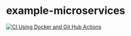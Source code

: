 # example-microservices
[![CI Using Docker and Git Hub Actions](https://github.com/LucasEmanoel/example-microservices/actions/workflows/docker-publish.yml/badge.svg)](https://github.com/LucasEmanoel/example-microservices/actions/workflows/docker-publish.yml)
